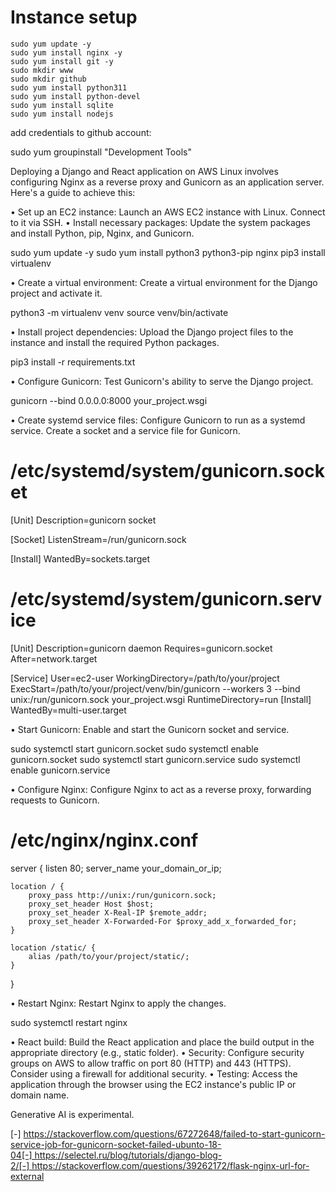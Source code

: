 # Instance setup
```
sudo yum update -y
sudo yum install nginx -y
sudo yum install git -y
sudo mkdir www
sudo mkdir github
sudo yum install python311
sudo yum install python-devel
sudo yum install sqlite
sudo yum install nodejs
```

add credentials to github account: 

sudo yum groupinstall "Development Tools"

Deploying a Django and React application on AWS Linux involves configuring Nginx as a reverse proxy and Gunicorn as an application server. Here's a guide to achieve this: 

• Set up an EC2 instance: Launch an AWS EC2 instance with Linux. Connect to it via SSH. 
• Install necessary packages: Update the system packages and install Python, pip, Nginx, and Gunicorn. 

sudo yum update -y
sudo yum install python3 python3-pip nginx
pip3 install virtualenv

• Create a virtual environment: Create a virtual environment for the Django project and activate it. 

python3 -m virtualenv venv
source venv/bin/activate

• Install project dependencies: Upload the Django project files to the instance and install the required Python packages. 

pip3 install -r requirements.txt

• Configure Gunicorn: Test Gunicorn's ability to serve the Django project. 

gunicorn --bind 0.0.0.0:8000 your_project.wsgi

• Create systemd service files: Configure Gunicorn to run as a systemd service. Create a socket and a service file for Gunicorn. 

# /etc/systemd/system/gunicorn.socket
[Unit]
Description=gunicorn socket

[Socket]
ListenStream=/run/gunicorn.sock

[Install]
WantedBy=sockets.target

# /etc/systemd/system/gunicorn.service
[Unit]
Description=gunicorn daemon
Requires=gunicorn.socket
After=network.target

[Service]
User=ec2-user
WorkingDirectory=/path/to/your/project
ExecStart=/path/to/your/project/venv/bin/gunicorn --workers 3 --bind unix:/run/gunicorn.sock your_project.wsgi
RuntimeDirectory=run
[Install]
WantedBy=multi-user.target

• Start Gunicorn: Enable and start the Gunicorn socket and service. 

sudo systemctl start gunicorn.socket
sudo systemctl enable gunicorn.socket
sudo systemctl start gunicorn.service
sudo systemctl enable gunicorn.service

• Configure Nginx: Configure Nginx to act as a reverse proxy, forwarding requests to Gunicorn. 

# /etc/nginx/nginx.conf
server {
    listen 80;
    server_name your_domain_or_ip;

    location / {
        proxy_pass http://unix:/run/gunicorn.sock;
        proxy_set_header Host $host;
        proxy_set_header X-Real-IP $remote_addr;
        proxy_set_header X-Forwarded-For $proxy_add_x_forwarded_for;
    }

    location /static/ {
        alias /path/to/your/project/static/;
    }
}

• Restart Nginx: Restart Nginx to apply the changes. 

sudo systemctl restart nginx

• React build: Build the React application and place the build output in the appropriate directory (e.g., static folder). 
• Security: Configure security groups on AWS to allow traffic on port 80 (HTTP) and 443 (HTTPS). Consider using a firewall for additional security. 
• Testing: Access the application through the browser using the EC2 instance's public IP or domain name. 


Generative AI is experimental.

[-] https://stackoverflow.com/questions/67272648/failed-to-start-gunicorn-service-job-for-gunicorn-socket-failed-ubunto-18-04[-] https://selectel.ru/blog/tutorials/django-blog-2/[-] https://stackoverflow.com/questions/39262172/flask-nginx-url-for-external
